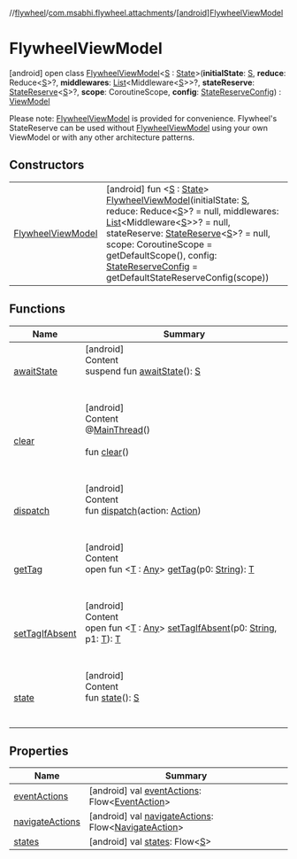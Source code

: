 //[flywheel](../../../index.md)/[com.msabhi.flywheel.attachments](../index.md)/[[android]FlywheelViewModel](index.md)



# FlywheelViewModel  
 [android] open class [FlywheelViewModel](index.md)<[S](index.md) : [State](../../com.msabhi.flywheel/-state/index.md)>(**initialState**: [S](index.md), **reduce**: Reduce<[S](index.md)>?, **middlewares**: [List](https://kotlinlang.org/api/latest/jvm/stdlib/kotlin.collections/-list/index.html)<Middleware<[S](index.md)>>?, **stateReserve**: [StateReserve](../../com.msabhi.flywheel/-state-reserve/index.md)<[S](index.md)>?, **scope**: CoroutineScope, **config**: [StateReserveConfig](../../com.msabhi.flywheel/-state-reserve-config/index.md)) : [ViewModel](https://developer.android.com/reference/kotlin/androidx/lifecycle/ViewModel.html)

Please note: [FlywheelViewModel](index.md) is provided for convenience. Flywheel's StateReserve can be used without [FlywheelViewModel](index.md) using your own ViewModel or with any other architecture patterns.

   


## Constructors  
  
| | |
|---|---|
| <a name="com.msabhi.flywheel.attachments/FlywheelViewModel/FlywheelViewModel/#TypeParam(bounds=[com.msabhi.flywheel.State])#kotlin.Function2[com.msabhi.flywheel.Action,TypeParam(bounds=[com.msabhi.flywheel.State]),TypeParam(bounds=[com.msabhi.flywheel.State])]?#kotlin.collections.List[kotlin.Function2[kotlin.Function1[com.msabhi.flywheel.Action,kotlin.Unit],kotlin.Function0[TypeParam(bounds=[com.msabhi.flywheel.State])],kotlin.Function1[kotlin.Function1[com.msabhi.flywheel.Action,kotlin.Unit],kotlin.Function1[com.msabhi.flywheel.Action,kotlin.Unit]]]]?#com.msabhi.flywheel.StateReserve[TypeParam(bounds=[com.msabhi.flywheel.State])]?#kotlinx.coroutines.CoroutineScope#com.msabhi.flywheel.StateReserveConfig/PointingToDeclaration/"></a>[FlywheelViewModel](-flywheel-view-model.md)| <a name="com.msabhi.flywheel.attachments/FlywheelViewModel/FlywheelViewModel/#TypeParam(bounds=[com.msabhi.flywheel.State])#kotlin.Function2[com.msabhi.flywheel.Action,TypeParam(bounds=[com.msabhi.flywheel.State]),TypeParam(bounds=[com.msabhi.flywheel.State])]?#kotlin.collections.List[kotlin.Function2[kotlin.Function1[com.msabhi.flywheel.Action,kotlin.Unit],kotlin.Function0[TypeParam(bounds=[com.msabhi.flywheel.State])],kotlin.Function1[kotlin.Function1[com.msabhi.flywheel.Action,kotlin.Unit],kotlin.Function1[com.msabhi.flywheel.Action,kotlin.Unit]]]]?#com.msabhi.flywheel.StateReserve[TypeParam(bounds=[com.msabhi.flywheel.State])]?#kotlinx.coroutines.CoroutineScope#com.msabhi.flywheel.StateReserveConfig/PointingToDeclaration/"></a> [android] fun <[S](index.md) : [State](../../com.msabhi.flywheel/-state/index.md)> [FlywheelViewModel](-flywheel-view-model.md)(initialState: [S](index.md), reduce: Reduce<[S](index.md)>? = null, middlewares: [List](https://kotlinlang.org/api/latest/jvm/stdlib/kotlin.collections/-list/index.html)<Middleware<[S](index.md)>>? = null, stateReserve: [StateReserve](../../com.msabhi.flywheel/-state-reserve/index.md)<[S](index.md)>? = null, scope: CoroutineScope = getDefaultScope(), config: [StateReserveConfig](../../com.msabhi.flywheel/-state-reserve-config/index.md) = getDefaultStateReserveConfig(scope))   <br>|


## Functions  
  
|  Name |  Summary | 
|---|---|
| <a name="com.msabhi.flywheel.attachments/FlywheelViewModel/awaitState/#/PointingToDeclaration/"></a>[awaitState](await-state.md)| <a name="com.msabhi.flywheel.attachments/FlywheelViewModel/awaitState/#/PointingToDeclaration/"></a>[android]  <br>Content  <br>suspend fun [awaitState](await-state.md)(): [S](index.md)  <br><br><br>|
| <a name="androidx.lifecycle/ViewModel/clear/#/PointingToDeclaration/"></a>[clear](index.md#-1936886459%2FFunctions%2F-1856263721)| <a name="androidx.lifecycle/ViewModel/clear/#/PointingToDeclaration/"></a>[android]  <br>Content  <br>@[MainThread](https://developer.android.com/reference/kotlin/androidx/annotation/MainThread.html)()  <br>  <br>fun [clear](index.md#-1936886459%2FFunctions%2F-1856263721)()  <br><br><br>|
| <a name="com.msabhi.flywheel.attachments/FlywheelViewModel/dispatch/#com.msabhi.flywheel.Action/PointingToDeclaration/"></a>[dispatch](dispatch.md)| <a name="com.msabhi.flywheel.attachments/FlywheelViewModel/dispatch/#com.msabhi.flywheel.Action/PointingToDeclaration/"></a>[android]  <br>Content  <br>fun [dispatch](dispatch.md)(action: [Action](../../com.msabhi.flywheel/-action/index.md))  <br><br><br>|
| <a name="androidx.lifecycle/ViewModel/getTag/#kotlin.String/PointingToDeclaration/"></a>[getTag](index.md#-215894976%2FFunctions%2F-1856263721)| <a name="androidx.lifecycle/ViewModel/getTag/#kotlin.String/PointingToDeclaration/"></a>[android]  <br>Content  <br>open fun <[T](index.md#-215894976%2FFunctions%2F-1856263721) : [Any](https://kotlinlang.org/api/latest/jvm/stdlib/kotlin/-any/index.html)> [getTag](index.md#-215894976%2FFunctions%2F-1856263721)(p0: [String](https://kotlinlang.org/api/latest/jvm/stdlib/kotlin/-string/index.html)): [T](index.md#-215894976%2FFunctions%2F-1856263721)  <br><br><br>|
| <a name="androidx.lifecycle/ViewModel/setTagIfAbsent/#kotlin.String#TypeParam(bounds=[kotlin.Any])/PointingToDeclaration/"></a>[setTagIfAbsent](index.md#-1567230750%2FFunctions%2F-1856263721)| <a name="androidx.lifecycle/ViewModel/setTagIfAbsent/#kotlin.String#TypeParam(bounds=[kotlin.Any])/PointingToDeclaration/"></a>[android]  <br>Content  <br>open fun <[T](index.md#-1567230750%2FFunctions%2F-1856263721) : [Any](https://kotlinlang.org/api/latest/jvm/stdlib/kotlin/-any/index.html)> [setTagIfAbsent](index.md#-1567230750%2FFunctions%2F-1856263721)(p0: [String](https://kotlinlang.org/api/latest/jvm/stdlib/kotlin/-string/index.html), p1: [T](index.md#-1567230750%2FFunctions%2F-1856263721)): [T](index.md#-1567230750%2FFunctions%2F-1856263721)  <br><br><br>|
| <a name="com.msabhi.flywheel.attachments/FlywheelViewModel/state/#/PointingToDeclaration/"></a>[state](state.md)| <a name="com.msabhi.flywheel.attachments/FlywheelViewModel/state/#/PointingToDeclaration/"></a>[android]  <br>Content  <br>fun [state](state.md)(): [S](index.md)  <br><br><br>|


## Properties  
  
|  Name |  Summary | 
|---|---|
| <a name="com.msabhi.flywheel.attachments/FlywheelViewModel/eventActions/#/PointingToDeclaration/"></a>[eventActions](event-actions.md)| <a name="com.msabhi.flywheel.attachments/FlywheelViewModel/eventActions/#/PointingToDeclaration/"></a> [android] val [eventActions](event-actions.md): Flow<[EventAction](../../com.msabhi.flywheel/-event-action/index.md)>   <br>|
| <a name="com.msabhi.flywheel.attachments/FlywheelViewModel/navigateActions/#/PointingToDeclaration/"></a>[navigateActions](navigate-actions.md)| <a name="com.msabhi.flywheel.attachments/FlywheelViewModel/navigateActions/#/PointingToDeclaration/"></a> [android] val [navigateActions](navigate-actions.md): Flow<[NavigateAction](../../com.msabhi.flywheel/-navigate-action/index.md)>   <br>|
| <a name="com.msabhi.flywheel.attachments/FlywheelViewModel/states/#/PointingToDeclaration/"></a>[states](states.md)| <a name="com.msabhi.flywheel.attachments/FlywheelViewModel/states/#/PointingToDeclaration/"></a> [android] val [states](states.md): Flow<[S](index.md)>   <br>|

